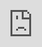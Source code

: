 ```yaml
---
layout: post
title: "Visual Design x Tarun Tahiliani Lookbook (The Little Button Films)"
date: 2025-04-15
description:
image: /assets/images/tt.jpg
thumbnail: /assets/thumbs/tt-thumb.jpg
author: Sourya Sen
tags:
  - motion graphics
  - visuals
  - design
---
```


Visuals design and motion graphics for The Little Button Films x Tarun Tahiliani Lookbook.

<iframe src="https://player.vimeo.com/video/1085282868?badge=0&amp;autopause=0&amp;player_id=0&amp;app_id=58479" frameborder="0" allow="autoplay; fullscreen; picture-in-picture; clipboard-write; encrypted-media; web-share" referrerpolicy="strict-origin-when-cross-origin" style="position:absolute;top:0;left:0;width:100%;height:100%;" title="Tanvi x TT Directors Cut Prores Master V2"></iframe>

The visuals were designed in Touchdesigner and After Effects, live triggered on a LED screen and captured in camera.

<iframe width="560" height="315" src="https://www.youtube.com/embed/XQJ78KCBikw?si=8W8MTZXSi4ZBDTn2" title="YouTube video player" frameborder="0" allow="accelerometer; autoplay; clipboard-write; encrypted-media; gyroscope; picture-in-picture; web-share" referrerpolicy="strict-origin-when-cross-origin" allowfullscreen></iframe>

Directed by Tanvi Gandhi / Produced by The Little Button Films

